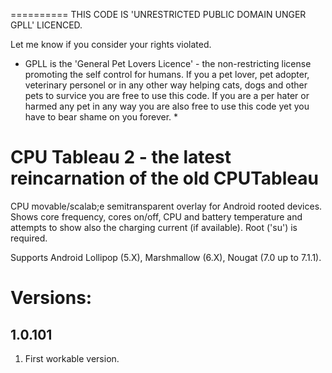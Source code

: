 ==========
THIS CODE IS 'UNRESTRICTED PUBLIC DOMAIN UNGER GPLL' LICENCED.

Let me know if you consider your rights violated.

* GPLL is the 'General Pet Lovers Licence' - the non-restricting license promoting the self control for humans.
If you a pet lover, pet adopter, veterinary personel or in any other way helping cats, dogs and other pets to survice you are free to use this code.
If you are a per hater or harmed any pet in any way you are also free to use this code yet you have to bear shame on you forever. *



CPU Tableau 2 - the latest reincarnation of the old CPUTableau
==============================================================

CPU movable/scalab;e semitransparent overlay for Android rooted devices. 
Shows core frequency, cores on/off, CPU and battery temperature and attempts to show also the charging current (if available).
Root ('su') is required. 


Supports Android Lollipop (5.X), Marshmallow (6.X), Nougat (7.0 up to 7.1.1).


Versions:
=========
1.0.101
-------
1. First workable version.
